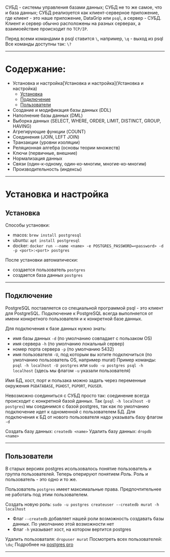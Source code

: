 СУБД - системы управления базами данных;
СУБД не то же самое, что и база данных;
СУБД реализуется как клиент-серверное приложение, где клиент - это наше приложение, DataGrip или `psql`, а сервер - СУБД. Клиент и сервер обычно расположены на разных серверах, а взаимоействие происходит по `TCP/IP`.

Перед всеми командами в psql ставится `\`, например, `\q` - выход из psql
Все команды доступны так: `\?`

---

# Содержание:
- Установка и настройка[Установка и настройка](Установка и настройка)
    - [Установка](Установка)
    - [Подключение](Подключение)
    - [Пользователи](Пользователи)
- Создание и модификация базы данных (DDL)
- Наполнение базы данных (DML)
- Выборка данных (SELECT, WHERE, ORDER, LIMIT, DISTINCT, GROUP, HAVING)
- Агрегирующие функции (COUNT)
- Соединения (JOIN, LEFT JOIN)
- Транзакции (уровни изоляции)
- Реляционная алгебра (основы теории множеств)
- Ключи (первичные, внешние)
- Нормализация данных
- Связи (один-к-одному, один-ко-многим, многие-ко-многим)
- Производительность (индексы)

---

# Установка и настройка

## Установка

Способы установки:
- macos: `brew install postgresql`
- ubuntu: `apt install postgresql`
- docker: `docker run --name <name> -e POSTGRES_PASSWORD=<password> -d -p <port>:<port> postgres`

После установки автоматически:
- создается пользователь `postgres`
- создается база данных `postgres` 

---

## Подключение

PostgreSQL поставляется со специальной программой psql - это клиент для PostgreSQL.
Подключение к PostgreSQL всегда выполняется от имени конкретного пользователя и к конкретной базе данных.

Для подключения к базе данных нужно знать:
- имя базы данных `-d` (по умолчанию совпадает с пользаком OS)
- имя сервера `-h` (по умолчанию локальный сервер)
- номер порта сервера `-p` (по умолчанию 5432)
- имя пользователя `-U`, под которым вы хотите подключиться (по умолчанию пользователь OS, например murat)
Пример команды: `psql -h localhost -U postgres` или `sudo -u postgres psql -h localhost` (здесь мы флагом `-u` указали пользователя)

Имя БД, хост, порт и пользака можно задать через переменные окружения `PGDATABASE`, `PGHOST`, `PGPORT`, `PGUSER`.

Невозможно соединиться с СУБД просто так: соединение всегда происходит с конкретной базой данных. 
Так (`psql -h localhost -U postgres`) мы соединимся с базой postgres, так как по умолчанию подключение идет к одноменной с пользователем БД. 
Для подключения к БД от нового пользователя надо указывать базу флагом `-d`

Создать базу данных: `createdb <name>`
Удалить базу данных: `dropdb <name>`

---

## Пользователи

В старых версиях postgres исользовалось понятие пользователь и группа пользователей. Теперь оперируют понятием *Роль*. Роль и пользователь - это одно и то же.

Пользователь `postgres` имеет максимальные права. Предпочтительнее не работать под этим пользователем.

Создать новую роль:
`sudo -u postgres createuser --createdb murat -h localhost`
 - Флаг `--createdb` добавляет нашей роли возможность создавать базы данных. По умолчанию этой возможности нет
 - Флаг `-h` указывает хост, на котором вертится postgres

Удалить пользоваталя: `dropuser murat`
Посмотреть всех пользователей: `\du`;
Подробнее на [postgres pro](https://postgrespro.ru/docs/postgresql/11/app-createuser)

---
